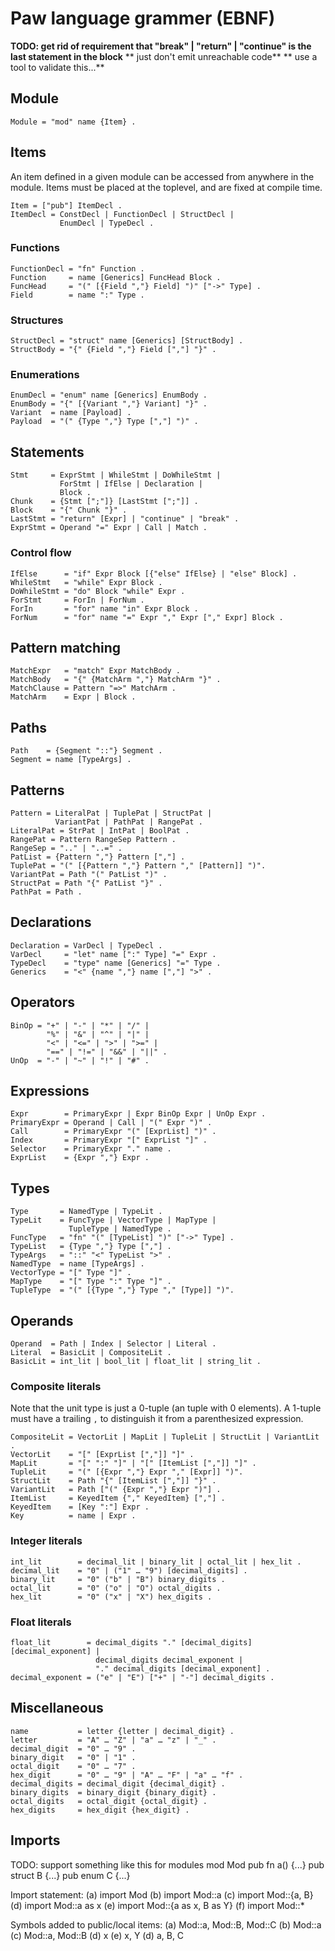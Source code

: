 # Paw language grammer (EBNF)
**TODO: get rid of requirement that "break" | "return" | "continue" is the last statement in the block**
**      just don't emit unreachable code**
**      use a tool to validate this...**

## Module
```ebnf
Module = "mod" name {Item} .
```

## Items
An item defined in a given module can be accessed from anywhere in the module.
Items must be placed at the toplevel, and are fixed at compile time.
```ebnf
Item = ["pub"] ItemDecl .
ItemDecl = ConstDecl | FunctionDecl | StructDecl | 
           EnumDecl | TypeDecl .
```

### Functions
```ebnf
FunctionDecl = "fn" Function .
Function     = name [Generics] FuncHead Block .
FuncHead     = "(" [{Field ","} Field] ")" ["->" Type] .
Field        = name ":" Type .
```

### Structures
```ebnf
StructDecl = "struct" name [Generics] [StructBody] .
StructBody = "{" {Field ","} Field [","] "}" .
```

### Enumerations
```ebnf
EnumDecl = "enum" name [Generics] EnumBody .
EnumBody = "{" [{Variant ","} Variant] "}" .
Variant  = name [Payload] .
Payload  = "(" {Type ","} Type [","] ")" .
```

## Statements
```ebnf
Stmt     = ExprStmt | WhileStmt | DoWhileStmt |
           ForStmt | IfElse | Declaration | 
           Block .
Chunk    = {Stmt [";"]} [LastStmt [";"]] .
Block    = "{" Chunk "}" .
LastStmt = "return" [Expr] | "continue" | "break" .
ExprStmt = Operand "=" Expr | Call | Match .
```

### Control flow
```ebnf
IfElse      = "if" Expr Block [{"else" IfElse} | "else" Block] .
WhileStmt   = "while" Expr Block .
DoWhileStmt = "do" Block "while" Expr .
ForStmt     = ForIn | ForNum .
ForIn       = "for" name "in" Expr Block .
ForNum      = "for" name "=" Expr "," Expr ["," Expr] Block .
```

## Pattern matching
```ebnf
MatchExpr   = "match" Expr MatchBody .
MatchBody   = "{" {MatchArm ","} MatchArm "}" .
MatchClause = Pattern "=>" MatchArm .
MatchArm    = Expr | Block .
```

## Paths
```ebnf
Path    = {Segment "::"} Segment .
Segment = name [TypeArgs] .
```

## Patterns
```ebnf
Pattern = LiteralPat | TuplePat | StructPat | 
          VariantPat | PathPat | RangePat .
LiteralPat = StrPat | IntPat | BoolPat .
RangePat = Pattern RangeSep Pattern .
RangeSep = ".." | "..=" .
PatList = {Pattern ","} Pattern [","] .
TuplePat = "(" [{Pattern ","} Pattern "," [Pattern]] ")".
VariantPat = Path "(" PatList ")" .
StructPat = Path "{" PatList "}" .
PathPat = Path .
```

## Declarations
```ebnf
Declaration = VarDecl | TypeDecl .
VarDecl     = "let" name [":" Type] "=" Expr .
TypeDecl    = "type" name [Generics] "=" Type .
Generics    = "<" {name ","} name [","] ">" .
```

## Operators
```ebnf
BinOp = "+" | "-" | "*" | "/" |
        "%" | "&" | "^" | "|" |
        "<" | "<=" | ">" | ">=" | 
        "==" | "!=" | "&&" | "||" .
UnOp  = "-" | "~" | "!" | "#" .
```

## Expressions
```ebnf
Expr        = PrimaryExpr | Expr BinOp Expr | UnOp Expr . 
PrimaryExpr = Operand | Call | "(" Expr ")" .
Call        = PrimaryExpr "(" [ExprList] ")" .
Index       = PrimaryExpr "[" ExprList "]" .
Selector    = PrimaryExpr "." name .
ExprList    = {Expr ","} Expr .
```

## Types
```ebnf
Type       = NamedType | TypeLit .
TypeLit    = FuncType | VectorType | MapType | 
             TupleType | NamedType .
FuncType   = "fn" "(" [TypeList] ")" ["->" Type] .
TypeList   = {Type ","} Type [","] .
TypeArgs   = "::" "<" TypeList ">" .
NamedType  = name [TypeArgs] .
VectorType = "[" Type "]" .
MapType    = "[" Type ":" Type "]" .
TupleType  = "(" [{Type ","} Type "," [Type]] ")".
```

## Operands
```ebnf
Operand  = Path | Index | Selector | Literal .
Literal  = BasicLit | CompositeLit .
BasicLit = int_lit | bool_lit | float_lit | string_lit .
```

### Composite literals
Note that the unit type is just a 0-tuple (an tuple with 0 elements).
A 1-tuple must have a trailing `,` to distinguish it from a parenthesized expression.
```ebnf
CompositeLit = VectorLit | MapLit | TupleLit | StructLit | VariantLit .
VectorLit    = "[" [ExprList [","]] "]" .
MapLit       = "[" ":" "]" | "[" [ItemList [","]] "]" .
TupleLit     = "(" [{Expr ","} Expr "," [Expr]] ")".
StructLit    = Path "{" [ItemList [","]] "}" .
VariantLit   = Path ["(" {Expr ","} Expr ")"] .
ItemList     = KeyedItem {"," KeyedItem} [","] .
KeyedItem    = [Key ":"] Expr .
Key          = name | Expr .
```

### Integer literals
```ebnf
int_lit        = decimal_lit | binary_lit | octal_lit | hex_lit .
decimal_lit    = "0" | ("1" … "9") [decimal_digits] .
binary_lit     = "0" ("b" | "B") binary_digits .
octal_lit      = "0" ("o" | "O") octal_digits .
hex_lit        = "0" ("x" | "X") hex_digits .
```

### Float literals
```ebnf
float_lit        = decimal_digits "." [decimal_digits] [decimal_exponent] |
                   decimal_digits decimal_exponent |
                   "." decimal_digits [decimal_exponent] .
decimal_exponent = ("e" | "E") ["+" | "-"] decimal_digits .
```

## Miscellaneous
```ebnf
name           = letter {letter | decimal_digit} .
letter         = "A" … "Z" | "a" … "z" | "_" .
decimal_digit  = "0" … "9" .
binary_digit   = "0" | "1" .
octal_digit    = "0" … "7" .
hex_digit      = "0" … "9" | "A" … "F" | "a" … "f" .
decimal_digits = decimal_digit {decimal_digit} .
binary_digits  = binary_digit {binary_digit} .
octal_digits   = octal_digit {octal_digit} .
hex_digits     = hex_digit {hex_digit} .
```

## Imports
TODO: support something like this for modules
mod Mod
pub fn a() {...}
pub struct B {...}
pub enum C {...}

Import statement:
(a) import Mod
(b) import Mod::a
(c) import Mod::{a, B}
(d) import Mod::a as x
(e) import Mod::{a as x, B as Y}
(f) import Mod::*

Symbols added to public/local items:
(a) Mod::a, Mod::B, Mod::C
(b) Mod::a
(c) Mod::a, Mod::B
(d) x
(e) x, Y
(d) a, B, C

